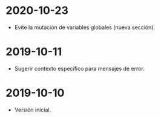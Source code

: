 # 2020-10-23

- Evite la mutación de variables globales (nueva sección). 

# 2019-10-11

- Sugerir contexto específico para mensajes de error.

# 2019-10-10

- Versión inicial.